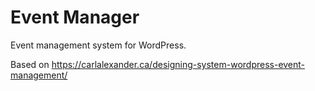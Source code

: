 # Event Manager
Event management system for WordPress.

Based on https://carlalexander.ca/designing-system-wordpress-event-management/
